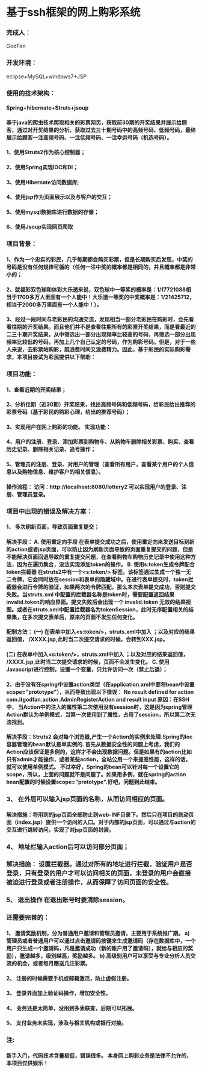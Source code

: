 # 基于ssh框架的网上购彩系统
### 完成人：
GodFan
### 开发环境：
eclipse+MySQL+windows7+JSP
### 使用的技术架构：
#### Spring+hibernate+Struts+jsoup
#### 基于java的爬虫技术爬取相关的彩票网页，获取前30期的开奖结果并展示给顾客，通过对开奖结果的分析，获取过去三十期号码中的高频号码、低频号码，最终展示给顾客一注高频号码、一注低频号码、一注幸运号码（机选号码）。 
#### 1、使用Struts2作为核心控制器；
#### 2、使用Spring实现IOC和DI；
#### 3、使用Hibernate访问数据库;
#### 4、使用jsp作为页面展示以及与客户的交互；
#### 5、使用mysql数据库进行数据的存储；
#### 6、使用Jsoup实现网页爬取 
### 项目背景：
#### 1、作为一个忠实的彩民，几乎每期都会购买彩票，但是长期购买后发现，中奖的号码是没有任何规律可循的（任何一注中奖的概率都是相同的，并且概率都是非常小的；
#### 2、就福彩双色球和体彩大乐透来说，双色球中一等奖的概率是：1/17721088相当于1700多万人里面有一个人能中！大乐透一等奖的中奖概率是：1/21425712，相当于2000多万里面有一个人能中！）。
#### 3、经过一段时间与老彩民的沟通交流，发现相当一部分老彩民在购彩时，会先看看往期的开奖结果。而且他们并不是查看往期所有的彩票开奖结果，而是看最近的二三十期开奖结果，从中筛选出一部分出现频率比较高的号码，再筛选一部分出现频率比较低的号码，再加上几个自己认定的号码，作为购彩号码。但是，对于一些人来说，去彩票站购彩，既浪费时间又浪费精力。因此，基于彩民的实际购彩需求，本项目尝试为彩民提供以下帮助：
### 项目功能：
#### 1、查看近期的开奖结果；
#### 2、分析往期（近30期）开奖结果，找出高频号码和低频号码，给彩民给出推荐的彩票号码（基于彩民的购彩心理，给出的推荐号码）；
#### 3、实现用户在网上购彩的功能。 实现功能：
#### 4、用户的注册、登录、添加彩票到购物车、从购物车删除相关彩票、购买、查看历史记录、删除相关记录、追号操作；
#### 5、管理员的注册、登录、对用户的管理（查看所有用户，查看某个用户的个人信息以及购物信息、维护客户的相关信息）。
#### 操作流程： 访问：http://localhost:8080/lottery2  可以实现用户的登录、注册、管理员登录。
### 项目中出现的错误及解决方案：
#### 1、	多次刷新页面，导致页面重复提交；
#### 解决手段： A.	使用重定向手段 在表单提交成功之后，使用重定向来发送目标到新的action或者jsp页面，可以防止因为刷新页面导致的页面重复提交的问题，但是不能解决页面回退导致的重复提交问题，在查看购物车购物历史记录中使用这种方法，因为在遍历集合，没法实现添加token的操作。 B.	使用s:token生成令牌配合token拦截器 在struts2中有一个<s:token/> 标签。该标签通过生成一个独一无二令牌，它会同时放在session和表单的隐藏域中。在进行表单提交时，token拦截器会进行令牌的验证，如果两次的令牌匹配，那么本次表单提交成功，否则提交失败。当struts.xml 中配置的拦截器名称是token时，需要配置返回结果invalid.token的响应界面。提交失败后会出现一个 invalid.token 无效的结果视图。或者在struts.xml中配置拦截器名为tokenSession，此时无序配置相关的结果集，在多次提交表单后，原来的页面不发生任何变化。 
#### 配制方法： (一)	在表单中加入<s:token/>，struts.xml中加入 ；以及对应的结果返回值， /XXXX.jsp,此时当二次提交请求的时候，会转到XXX.jsp。 
#### (二)	在表单中加入<s:token/>，struts.xml中加入 ；以及对应的结果返回值， /XXXX.jsp,此时当二次提交请求的时候，页面不会发生变化。 C.	使用Javascript进行控制，设置一个变量，只允许访问一次（禁止后退）；
#### 2、由于没有在spring中设置action类型（在application.xml中要将bean中设置scope="prototype"），从而导致出现以下错误： No result defined for action com.itgodfan.action.AdminRegisterAction and result input 原因：在SSH中， 当Action中的注入的属性第二次使用没有session时，这是因为spring管理Action默认为单例模式，当第一次使用到了属性，占用了session，所以第二次无法找到。
#### 解决手段：Struts2 会对每个浏览器,产生一个Action的实例来处理.Spring的Ioc容器管理的bean默认是单实例的. 首先从数据安全性的问题上考虑，我们的Action应该保证是多例的，这样才不会出现数据问题。但是如果有的action比如只有admin才能操作，或者某些action，全站公用一个来提高性能，这样的话，就可以使用单例模式。 不过幸好，Spring的bean可以针对每一个设置它的scope，所以，上面的问题就不是问题了。如果用多例，就在spring的action bean配置的时候设置scope="prototype".好吧，问题到此结束。
### 3、	在外层可以输入jsp页面的名称，从而访问相应的页面。 
#### 解决措施：将用到的jsp页面全部防止到web-INF目录下。然后只在项目的启动页面（index.jsp）提供一个访问的入口。对于内部的jsp页面，可以通过与action的交互进行跳转访问，实现了对jsp页面的封装。
### 4、	地址栏输入action后可以访问部分页面； 
### 解决措施： 设置拦截器。通过对所有的地址进行拦截，验证用户是否登录，只有登录的用户才可以访问相关的页面，未登录的用户会直接被迫进行登录或者注册操作，从而保障了访问页面的安全性。 
### 5、	退出操作 在退出账号时要清除session。 

### 还需要完善的：
#### 1、	邀请奖励机制，分为普通用户邀请和管理员邀请，主要用于系统推广期。 a)	管理员或者普通用户可以通过点击邀请码按键来生成邀请码（存在数据库中，一个用户只生成一个邀请码，凡是邀请成功（新的账户用了邀请码），就给与相应的奖励），邀请越多，级别越高，奖励越多。 b)	高级别用户可以享受与专业分析人员交流的机会，或者每月赠送几注彩票。
#### 2、	注册的时候需要手机或邮箱激活，防止虚假注册。 
#### 3、	登录界面加上验证码操作，增加安全性。 
#### 4、	业务还是太简单，没用到多表联查，后期可以拓展。 
#### 5、	支付业务未实现，涉及与相关机构或银行对接。
### 注:
#### 新手入门，代码技术含量极低，错误很多。 本身网上购彩业务是法律不允许的，本项目仅供娱乐！


